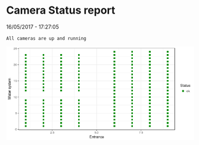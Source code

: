 Camera Status report
================
16/05/2017 - 17:27:05

    All cameras are up and running

![](camreport_files/figure-markdown_github/unnamed-chunk-2-1.png)
